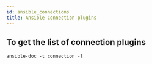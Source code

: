 ```yaml
---
id: ansible_connections
title: Ansible Connection plugins
---
```


## To get the list of connection plugins 

```
ansible-doc -t connection -l
```
